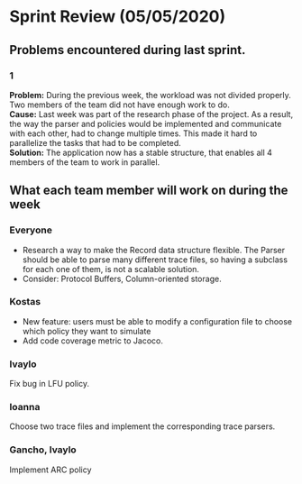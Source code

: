 # Sprint Review (05/05/2020)

## Problems encountered during last sprint.
### 1
**Problem:** During the previous week, the workload was not divided properly. Two members of the team did not have enough work to do.  
**Cause:**  Last week was part of the research phase of the project. As a result, the way the parser and policies would be implemented and communicate with each other, had to change multiple times. This made it hard to parallelize the tasks that had to be completed.  
**Solution:** The application now has a stable structure, that enables all 4 members of the team to work in parallel.

## What each team member will work on during the week

### Everyone
- Research a way to make the Record data structure flexible. The Parser should be able to parse many different trace files, so having a subclass for each one of them, is not a scalable solution.
- Consider: Protocol Buffers, Column-oriented storage.

### Kostas
- New feature: users must be able to modify a configuration file to choose which policy they want to simulate
- Add code coverage metric to Jacoco.

### Ivaylo
Fix bug in LFU policy.

### Ioanna
Choose two trace files and implement the corresponding trace parsers.

### Gancho, Ivaylo
Implement ARC policy